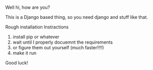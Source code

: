 Well hi, how are you?

This is a Django based thing, so you need django and stuff like that.

Rough installation Instractions
1. install pip or whatever
1. wait until I properly docuemnt the requirements
1. or figure them out yourself (much faster!!!!)
1. make it run


Good luck!
